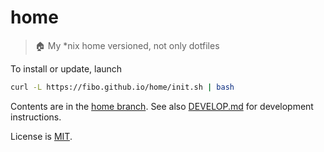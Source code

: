 # home

> 🏠 My *nix home versioned, not only dotfiles

To install or update, launch

```bash
curl -L https://fibo.github.io/home/init.sh | bash
```

Contents are in the [home branch](https://github.com/fibo/home/tree/home).
See also [DEVELOP.md](./DEVELOP.md) for development instructions.

License is [MIT](https://fibo.github.io/mit-license/).

